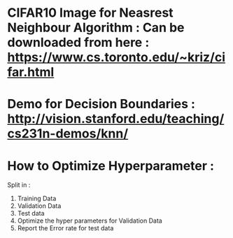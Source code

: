 # CIFAR10 Image for Neasrest Neighbour Algorithm : Can be downloaded from here : https://www.cs.toronto.edu/~kriz/cifar.html
# Demo for Decision Boundaries : http://vision.stanford.edu/teaching/cs231n-demos/knn/
# How to Optimize Hyperparameter :
Split in :
1. Training Data
2. Validation Data
3. Test data
4. Optimize the hyper parameters for Validation Data
5. Report the Error rate for test data
